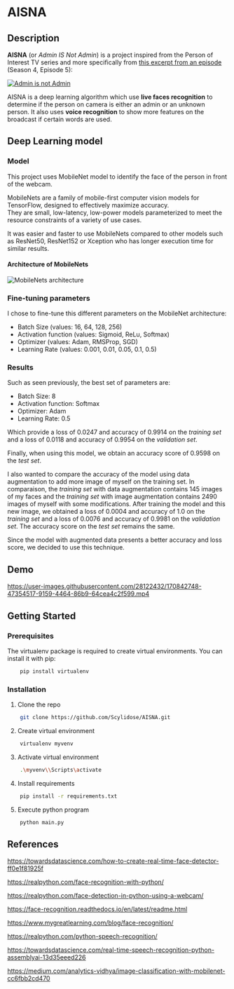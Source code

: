 # AISNA

## Description 

**AISNA** (or *Admin IS Not Admin*) is a project inspired from the Person of Interest TV series and more specifically from [this excerpt from an episode](https://www.youtube.com/watch?v=nhWe2nf24ag) (Season 4, Episode 5):  

[![Admin is not Admin](http://img.youtube.com/vi/nhWe2nf24ag/0.jpg)](http://www.youtube.com/watch?v=nhWe2nf24ag "Person of Interest - Admin is not Admin")

AISNA is a deep learning algorithm which use **live faces recognition** to determine if the person on camera is either an admin or an unknown person. It also uses **voice recognition** to show more features on the broadcast if certain words are used.

## Deep Learning model

### Model

This project uses MobileNet model to identify the face of the person in front of the webcam.

MobileNets are a family of mobile-first computer vision models for TensorFlow, designed to effectively maximize accuracy.  
They are small, low-latency, low-power models parameterized to meet the resource constraints of a variety of use cases.

It was easier and faster to use MobileNets compared to other models such as ResNet50, ResNet152 or Xception who has longer execution time for similar results.

#### Architecture of MobileNets

![MobileNets architecture](https://miro.medium.com/max/570/1*TJAjuueT9_pk2Nlv1zmb4A.png)

### Fine-tuning parameters

I chose to fine-tune this different parameters on the MobileNet architecture: 

- Batch Size (values: 16, 64, 128, 256)
- Activation function (values: Sigmoid, ReLu, Softmax)
- Optimizer (values: Adam, RMSProp, SGD)
- Learning Rate (values: 0.001, 0.01, 0.05, 0.1, 0.5)

### Results

Such as seen previously, the best set of parameters are: 
- Batch Size: 8
- Activation function: Softmax
- Optimizer: Adam
- Learning Rate: 0.5

Which provide a loss of 0.0247 and accuracy of 0.9914 on the *training set* and a loss of 0.0118 and accuracy of 0.9954 on the *validation set*.  

Finally, when using this model, we obtain an accuracy score of 0.9598 on the *test set*.

I also wanted to compare the accuracy of the model using data augmentation to add more image of myself on the training set. In comparaison, the *training set* with data augmentation contains 145 images of my faces and the *training set* with image augmentation contains 2490 images of myself with some modifications.
After training the model and this new image, we obtained a loss of 0.0004 and accuracy of 1.0 on the *training set* and a loss of 0.0076 and accuracy of 0.9981 on the *validation set*. The accuracy score on the *test set* remains the same.

Since the model with augmented data presents a better accuracy and loss score, we decided to use this technique.

## Demo 


https://user-images.githubusercontent.com/28122432/170842748-47354517-9159-4464-86b9-64cea4c2f599.mp4


## Getting Started

### Prerequisites

The virtualenv package is required to create virtual environments. You can install it with pip:
```sh
    pip install virtualenv
```

### Installation

1. Clone the repo
```sh
    git clone https://github.com/Scylidose/AISNA.git
```

2. Create virtual environment
```sh
    virtualenv myvenv
```

3. Activate virtual environment

```sh
    .\myvenv\\Scripts\activate
```

4. Install requirements

```sh
    pip install -r requirements.txt
```

5. Execute python program

```sh
    python main.py
```

## References

https://towardsdatascience.com/how-to-create-real-time-face-detector-ff0e1f81925f

https://realpython.com/face-recognition-with-python/

https://realpython.com/face-detection-in-python-using-a-webcam/

https://face-recognition.readthedocs.io/en/latest/readme.html 

https://www.mygreatlearning.com/blog/face-recognition/

https://realpython.com/python-speech-recognition/

https://towardsdatascience.com/real-time-speech-recognition-python-assemblyai-13d35eeed226

https://medium.com/analytics-vidhya/image-classification-with-mobilenet-cc6fbb2cd470
